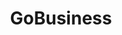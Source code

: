 ---
layout: homepage
title: GoBusiness
description: For Singapore Businesses
image: /images/
permalink: /
notification: Please click <a href="https://go.gov.sg/businessconnect">here</a> for enquiries. 
sections:
    - hero:
        title: For Singapore Businesses
        background: /images/hero-banner.jpg
        key_highlights:
        - title: General
          url: https://govtech-gb-staging.netlify.com/
          description: Please submit details.
        - title: Single
          url: https://govtech-gb-staging.netlify.com/
          description: Please submit details.
---